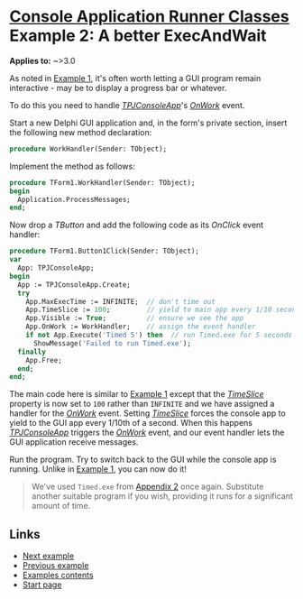 # [Console Application Runner Classes](../../index.md) Example 2: A better ExecAndWait

**Applies to:** ~>3.0

As noted in [Example 1](./Example1.md), it's often worth letting a GUI program remain interactive - may be to display a progress bar or whatever.

To do this you need to handle [_TPJConsoleApp_](../API/TPJConsoleApp.md)'s [_OnWork_](../API/TPJCustomConsoleApp-OnWork.md) event.

Start a new Delphi GUI application and, in the form's private section, insert the following new method declaration:

```pascal
procedure WorkHandler(Sender: TObject);
```

Implement the method as follows:

```pascal
procedure TForm1.WorkHandler(Sender: TObject);
begin
  Application.ProcessMessages;
end;
```

Now drop a _TButton_ and add the following code as its _OnClick_ event handler:

```pascal
procedure TForm1.Button1Click(Sender: TObject);
var
  App: TPJConsoleApp;
begin
  App := TPJConsoleApp.Create;
  try
    App.MaxExecTime := INFINITE;  // don't time out
    App.TimeSlice := 100;         // yield to main app every 1/10 second
    App.Visible := True;          // ensure we see the app
    App.OnWork := WorkHandler;    // assign the event handler
    if not App.Execute('Timed 5') then  // run Timed.exe for 5 seconds
      ShowMessage('Failed to run Timed.exe');
  finally
    App.Free;
  end;
end;
```

The main code here is similar to [Example 1](./Example1.md) except that the [_TimeSlice_](../API/TPJCustomConsoleApp-TimeSlice.md) property is now set to `100` rather than `INFINITE` and we have assigned a handler for the [_OnWork_](../API/TPJCustomConsoleApp-OnWork.md) event. Setting [_TimeSlice_](../API/TPJCustomConsoleApp-TimeSlice.md) forces the console app to yield to the GUI app every 1/10th of a second. When this happens [_TPJConsoleApp_](../API/TPJConsoleApp.md) triggers the [_OnWork_](../API/TPJCustomConsoleApp-OnWork.md) event, and our event handler lets the GUI application receive messages.

Run the program. Try to switch back to the GUI while the console app is running. Unlike in [Example 1](./Example1.md), you can now do it!

> We've used `Timed.exe` from [Appendix 2](../Appendices/Appendix2.md) once again. Substitute another suitable program if you wish, providing it runs for a significant amount of time.

## Links

* [Next example](./Example3.md)
* [Previous example](./Example1.md)
* [Examples contents](../Examples.md)
* [Start page](../../index.md)
